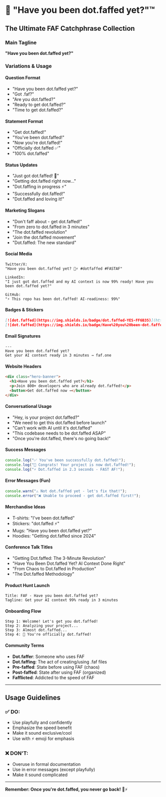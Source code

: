 # 🎯 "Have you been dot.faffed yet?"™

## The Ultimate FAF Catchphrase Collection

### Main Tagline
**"Have you been dot.faffed yet?"**

### Variations & Usage

#### Question Format
- "Have you been dot.faffed yet?"
- "Got .faf?"
- "Are you dot.faffed?"
- "Ready to get dot.faffed?"
- "Time to get dot.faffed?"

#### Statement Format
- "Get dot.faffed!"
- "You've been dot.faffed!"
- "Now you're dot.faffed!"
- "Officially dot.faffed ✅"
- "100% dot.faffed"

#### Status Updates
- "Just got dot.faffed! 🎉"
- "Getting dot.faffed right now..."
- "Dot.faffing in progress ⚡️"
- "Successfully dot.faffed!"
- "Dot.faffed and loving it!"

#### Marketing Slogans
- "Don't faff about - get dot.faffed!"
- "From zero to dot.faffed in 3 minutes"
- "The dot.faffed revolution"
- "Join the dot.faffed movement"
- "Dot.faffed: The new standard"

#### Social Media
```
Twitter/X:
"Have you been dot.faffed yet? 🧡⚡️ #dotfaffed #FASTAF"

LinkedIn:
"I just got dot.faffed and my AI context is now 99% ready! Have you been dot.faffed yet?"

GitHub:
"⚡️ This repo has been dot.faffed! AI-readiness: 99%"
```

#### Badges & Stickers
```markdown
[![dot.faffed](https://img.shields.io/badge/dot.faffed-YES-FF6B35)](https://faf.one)
[![dot.faffed](https://img.shields.io/badge/Have%20you%20been-dot.faffed%3F-FF6B35)](https://faf.one)
```

#### Email Signatures
```
---
Have you been dot.faffed yet?
Get your AI context ready in 3 minutes → faf.one
```

#### Website Headers
```html
<div class="hero-banner">
  <h1>Have you been dot.faffed yet?</h1>
  <p>Join 800+ developers who are already dot.faffed!</p>
  <button>Get dot.faffed now →</button>
</div>
```

#### Conversational Usage
- "Hey, is your project dot.faffed?"
- "We need to get this dot.faffed before launch"
- "Can't work with AI until it's dot.faffed"
- "This codebase needs to be dot.faffed ASAP"
- "Once you're dot.faffed, there's no going back!"

#### Success Messages
```javascript
console.log("✅ You've been successfully dot.faffed!");
console.log("🎉 Congrats! Your project is now dot.faffed!");
console.log("⚡️ Dot.faffed in 2.3 seconds - FAST AF!");
```

#### Error Messages (Fun)
```javascript
console.warn("⚠️ Not dot.faffed yet - let's fix that!");
console.error("❌ Unable to proceed - get dot.faffed first!");
```

#### Merchandise Ideas
- T-shirts: "I've been dot.faffed"
- Stickers: "dot.faffed ⚡️"
- Mugs: "Have you been dot.faffed yet?"
- Hoodies: "Getting dot.faffed since 2024"

#### Conference Talk Titles
- "Getting Dot.faffed: The 3-Minute Revolution"
- "Have You Been Dot.faffed Yet? AI Context Done Right"
- "From Chaos to Dot.faffed in Production"
- "The Dot.faffed Methodology"

#### Product Hunt Launch
```
Title: FAF - Have you been dot.faffed yet?
Tagline: Get your AI context 99% ready in 3 minutes
```

#### Onboarding Flow
```
Step 1: Welcome! Let's get you dot.faffed!
Step 2: Analyzing your project...
Step 3: Almost dot.faffed...
Step 4: 🎉 You're officially dot.faffed!
```

#### Community Terms
- **Dot.faffer**: Someone who uses FAF
- **Dot.faffing**: The act of creating/using .faf files
- **Pre-faffed**: State before using FAF (chaos)
- **Post-faffed**: State after using FAF (organized)
- **Fafflicted**: Addicted to the speed of FAF

---

## Usage Guidelines

### ✅ DO:
- Use playfully and confidently
- Emphasize the speed benefit
- Make it sound exclusive/cool
- Use with ⚡️ emoji for emphasis

### ❌ DON'T:
- Overuse in formal documentation
- Use in error messages (except playfully)
- Make it sound complicated

---

**Remember: Once you're dot.faffed, you never go back!** 🧡⚡️